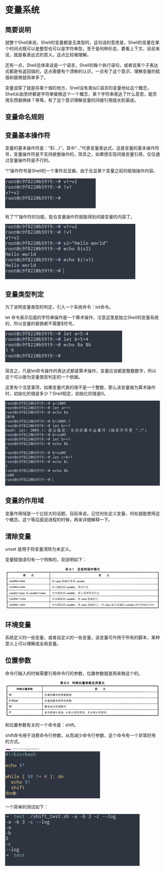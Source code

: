 # 变量系统

## 简要说明

就整个Shell来说，Shell的变量都是无类型的，这句话的意思是，Shell的变量在某个时间点既可以是整型也可以是字符串型，至于是何种形态，要看上下文，目前来说，就是看表达式的意义。这点比较难理解。

还有一点，Shell总体来说是一个语言，Shell的每个执行语句，或者说某个子表达式都是有返回值的，这点需要有个清晰的认识，一旦有了这个意识，理解变量的赋值和替换就简单多了。

变量说穿了就是存某个值的地方，Shell没有类似C语言的变量地址这个概念，Shell从始至终都是字符串替换这个一个概念，某个字符串表达了什么意思，能否用东西替换掉？等等。有了这个意识理解变量的间接引用就水到渠成。

## 变量命名规则

## 变量基本操作符

变量的基本操作符是：“${...}”，其中“...”代表变量表达式，这是变量的基本操作符号，变量操作符是不支持嵌套操作的，简言之，如果想实现间接变量引用，仅仅通过变量操作符是不行的。

“!”操作符号是Shell的一个事件反显器，由于反显某个变量之前的赋值操作内容。

![02.png](./img/02.png)

有了“!”操作符的功能，配合变量操作符就能得到间接变量的内容了。

![03.png](./img/03.png)

## 变量类型判定

为了说明变量类型的判定，引入一个系统命令：let命令。

let 命令表示后面的字符串操作是一个算术操作，注意这里是独立Shell的变量系统的，所以变量的替换都不需要$符号。

![04.png](./img/04.png)

简言之，凡是let命令操作的表达式都是算术操作，变量应该都是整数数字，所以这个可以做为变量类型判定的一个依据。

这里有个注意事项，如果变量代表的值不是一个整数，那么该变量做为算术操作时，初始化的值是多少？Shell规定，初始化的值是0。

![05.png](./img/05.png)

## 变量的作用域

变量作用域是一个比较大的话题，目前来说，记住何处定义变量，何处就能使用这个概念。这个等后面说进程的时候，再来详细解释一下。

## 清除变量

unset 是用于将变量清除为未定义。

变量赋值语句有一个特殊的，现说明如下：

![06.png](./img/06.png)

## 环境变量

系统定义的一些变量，或者自定义的一些变量，该变量可作用于所有的脚本，某种意义上可以理解成全局变量。

## 位置参数

命令行输入的时候需要引用命令行的参数，位置参数就是用来做这个的。

![07.png](./img/07.png)

和位置参数有关的一个命令是：shift。

shift命令用于消费命令行参数，从而减少命令行参数，这个命令有一个非常好用的方式。

![08.png](./img/08.png)

一个简单的测试如下：

![09.png](./img/09.png)
